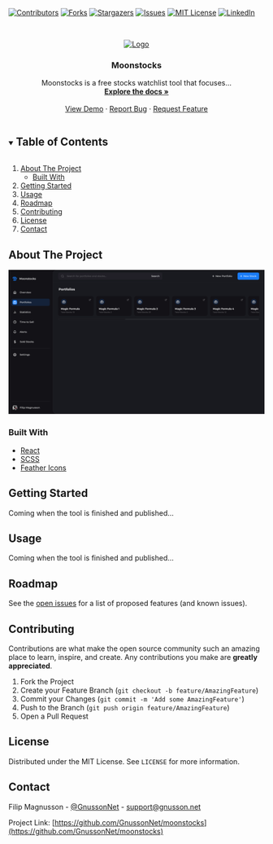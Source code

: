 [![Contributors][contributors-shield]][contributors-url]
[![Forks][forks-shield]][forks-url]
[![Stargazers][stars-shield]][stars-url]
[![Issues][issues-shield]][issues-url]
[![MIT License][license-shield]][license-url]
[![LinkedIn][linkedin-shield]][linkedin-url]



<!-- PROJECT LOGO -->
<br />
<p align="center">
  <a href="https://github.com/GnussonNet/moonstocks">
    <img src="images/logo.png" alt="Logo" width="80" height="80">
  </a>

  <h3 align="center">Moonstocks</h3>

  <p align="center">
    Moonstocks is a free stocks watchlist tool that focuses...
    <br />
    <a href="https://github.com/github_username/moonstocks"><strong>Explore the docs »</strong></a>
    <br />
    <br />
    <a href="https://github.com/github_username/moonstocks">View Demo</a>
    ·
    <a href="https://github.com/github_username/moonstocks/issues">Report Bug</a>
    ·
    <a href="https://github.com/github_username/moonstocks/issues">Request Feature</a>
  </p>
</p>



<!-- TABLE OF CONTENTS -->
<details open="open">
  <summary><h2 style="display: inline-block">Table of Contents</h2></summary>
  <ol>
    <li>
      <a href="#about-the-project">About The Project</a>
      <ul>
        <li><a href="#built-with">Built With</a></li>
      </ul>
    </li>
    <li><a href="#getting-started">Getting Started</a></li>
    <li><a href="#usage">Usage</a></li>
    <li><a href="#roadmap">Roadmap</a></li>
    <li><a href="#contributing">Contributing</a></li>
    <li><a href="#license">License</a></li>
    <li><a href="#contact">Contact</a></li>
  </ol>
</details>



<!-- ABOUT THE PROJECT -->
## About The Project

![Moonstocks Dashboard](https://github.com/GnussonNet/moonstocks/blob/sass/.github/dashboard.png)


### Built With

* [React](https://reactjs.org/)
* [SCSS](https://github.com/sass)
* [Feather Icons](https://feathericons.com/)



<!-- GETTING STARTED -->
## Getting Started

Coming when the tool is finished and published...



<!-- USAGE EXAMPLES -->
## Usage

Coming when the tool is finished and published...

<!-- _For more examples, please refer to the [Documentation](https://example.com)_ -->



<!-- ROADMAP -->
## Roadmap

See the [open issues](https://github.com/github_username/moonstocks/issues) for a list of proposed features (and known issues).



<!-- CONTRIBUTING -->
## Contributing

Contributions are what make the open source community such an amazing place to learn, inspire, and create. Any contributions you make are **greatly appreciated**.

1. Fork the Project
2. Create your Feature Branch (`git checkout -b feature/AmazingFeature`)
3. Commit your Changes (`git commit -m 'Add some AmazingFeature'`)
4. Push to the Branch (`git push origin feature/AmazingFeature`)
5. Open a Pull Request



<!-- LICENSE -->
## License

Distributed under the MIT License. See `LICENSE` for more information.



<!-- CONTACT -->
## Contact

Filip Magnusson - [@GnussonNet](https://twitter.com/GnussonNet) - support@gnusson.net

Project Link: [https://github.com/GnussonNet/moonstocks](https://github.com/GnussonNet/moonstocks)



<!-- MARKDOWN LINKS & IMAGES -->
<!-- https://www.markdownguide.org/basic-syntax/#reference-style-links -->
[contributors-shield]: https://img.shields.io/github/contributors/GnussonNet/repo.svg?style=for-the-badge
[contributors-url]: https://github.com/GnussonNet/moonstocks/graphs/contributors
[forks-shield]: https://img.shields.io/github/forks/GnussonNet/repo.svg?style=for-the-badge
[forks-url]: https://github.com/GnussonNet/moonstocks/network/members
[stars-shield]: https://img.shields.io/github/stars/GnussonNet/repo.svg?style=for-the-badge
[stars-url]: https://github.com/GnussonNet/moonstocks/stargazers
[issues-shield]: https://img.shields.io/github/issues/GnussonNet/repo.svg?style=for-the-badge
[issues-url]: https://github.com/GnussonNet/moonstocks/issues
[license-shield]: https://img.shields.io/github/license/GnussonNet/repo.svg?style=for-the-badge
[license-url]: https://github.com/GnussonNet/moonstocks/blob/master/LICENSE.txt
[linkedin-shield]: https://img.shields.io/badge/-LinkedIn-black.svg?style=for-the-badge&logo=linkedin&colorB=555
[linkedin-url]: https://linkedin.com/in/GnussonNet
